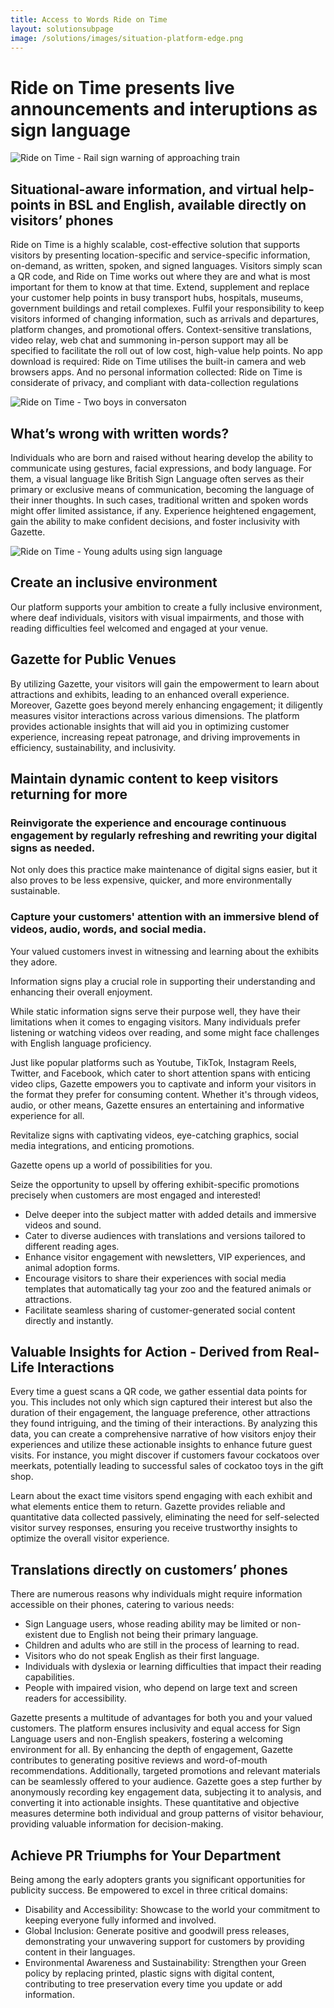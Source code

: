 ```yaml
---
title: Access to Words Ride on Time
layout: solutionsubpage
image: /solutions/images/situation-platform-edge.png
---
```


# Ride on Time presents live announcements and interuptions as sign language

![Ride on Time - Rail sign warning of approaching train](/solutions/images/situation-platform-edge.png)

## Situational-aware information, and virtual help-points in BSL and English, available directly on visitors’ phones

Ride on Time is a highly scalable, cost-effective solution that supports visitors by presenting location-specific and service-specific information, on-demand, as written, spoken, and signed languages. Visitors simply scan a QR code, and Ride on Time works out where they are and what is most important for them to know at that time.
Extend, supplement and replace your customer help points in busy transport hubs, hospitals, museums, government buildings and retail complexes. Fulfil your responsibility to keep visitors informed of changing information, such as arrivals and departures, platform changes, and promotional offers. Context-sensitive translations, video relay, web chat and summoning in-person support may all be specified to facilitate the roll out of low cost, high-value help points.
No app download is required: Ride on Time utilises the built-in camera and web browsers apps. And no personal information collected: Ride on Time is considerate of privacy, and compliant with data-collection regulations

![Ride on Time - Two boys in conversaton](/images/deaf-children.png)

## What’s wrong with written words?

Individuals who are born and raised without hearing develop the ability to communicate using gestures, facial expressions, and body language. For them, a visual language like British Sign Language often serves as their primary or exclusive means of communication, becoming the language of their inner thoughts. In such cases, traditional written and spoken words might offer limited assistance, if any.
Experience heightened engagement, gain the ability to make confident decisions, and foster inclusivity with Gazette.

![Ride on Time - Young adults using sign language](/images/deaf-young-adults.png)

## Create an inclusive environment

Our platform supports your ambition to create a fully inclusive environment, where deaf individuals, visitors with visual impairments, and those with reading difficulties feel welcomed and engaged at your venue.

## Gazette for Public Venues

By utilizing Gazette, your visitors will gain the empowerment to learn about attractions and exhibits, leading to an enhanced overall experience.
Moreover, Gazette goes beyond merely enhancing engagement; it diligently measures visitor interactions across various dimensions. The platform provides actionable insights that will aid you in optimizing customer experience, increasing repeat patronage, and driving improvements in efficiency, sustainability, and inclusivity.

## Maintain dynamic content to keep visitors returning for more

### Reinvigorate the experience and encourage continuous engagement by regularly refreshing and rewriting your digital signs as needed.
Not only does this practice make maintenance of digital signs easier, but it also proves to be less expensive, quicker, and more environmentally sustainable.

### Capture your customers' attention with an immersive blend of videos, audio, words, and social media.
Your valued customers invest in witnessing and learning about the exhibits they adore.

Information signs play a crucial role in supporting their understanding and enhancing their overall enjoyment.

While static information signs serve their purpose well, they have their limitations when it comes to engaging visitors. Many individuals prefer listening or watching videos over reading, and some might face challenges with English language proficiency.

Just like popular platforms such as Youtube, TikTok, Instagram Reels, Twitter, and Facebook, which cater to short attention spans with enticing video clips, Gazette empowers you to captivate and inform your visitors in the format they prefer for consuming content. Whether it's through videos, audio, or other means, Gazette ensures an entertaining and informative experience for all.

Revitalize signs with captivating videos, eye-catching graphics, social media integrations, and enticing promotions.

Gazette opens up a world of possibilities for you.

Seize the opportunity to upsell by offering exhibit-specific promotions precisely when customers are most engaged and interested!

* Delve deeper into the subject matter with added details and immersive videos and sound.
* Cater to diverse audiences with translations and versions tailored to different reading ages.
* Enhance visitor engagement with newsletters, VIP experiences, and animal adoption forms.
* Encourage visitors to share their experiences with social media templates that automatically tag your zoo and the featured animals or attractions.
* Facilitate seamless sharing of customer-generated social content directly and instantly.

## Valuable Insights for Action - Derived from Real-Life Interactions

Every time a guest scans a QR code, we gather essential data points for you. This includes not only which sign captured their interest but also the duration of their engagement, the language preference, other attractions they found intriguing, and the timing of their interactions. By analyzing this data, you can create a comprehensive narrative of how visitors enjoy their experiences and utilize these actionable insights to enhance future guest visits. For instance, you might discover if customers favour cockatoos over meerkats, potentially leading to successful sales of cockatoo toys in the gift shop.

Learn about the exact time visitors spend engaging with each exhibit and what elements entice them to return. Gazette provides reliable and quantitative data collected passively, eliminating the need for self-selected visitor survey responses, ensuring you receive trustworthy insights to optimize the overall visitor experience.

## Translations directly on customers’ phones

There are numerous reasons why individuals might require information accessible on their phones, catering to various needs:

* Sign Language users, whose reading ability may be limited or non-existent due to English not being their primary language.
* Children and adults who are still in the process of learning to read.
* Visitors who do not speak English as their first language.
* Individuals with dyslexia or learning difficulties that impact their reading capabilities.
* People with impaired vision, who depend on large text and screen readers for accessibility.

Gazette presents a multitude of advantages for both you and your valued customers.
The platform ensures inclusivity and equal access for Sign Language users and non-English speakers, fostering a welcoming environment for all.
By enhancing the depth of engagement, Gazette contributes to generating positive reviews and word-of-mouth recommendations.
Additionally, targeted promotions and relevant materials can be seamlessly offered to your audience.
Gazette goes a step further by anonymously recording key engagement data, subjecting it to analysis, and converting it into actionable insights. These quantitative and objective measures determine both individual and group patterns of visitor behaviour, providing valuable information for decision-making.

## Achieve PR Triumphs for Your Department

Being among the early adopters grants you significant opportunities for publicity success. Be empowered to excel in three critical domains:

* Disability and Accessibility: Showcase to the world your commitment to keeping everyone fully informed and involved.
* Global Inclusion: Generate positive and goodwill press releases, demonstrating your unwavering support for customers by providing content in their languages.
* Environmental Awareness and Sustainability: Strengthen your Green policy by replacing printed, plastic signs with digital content, contributing to tree preservation every time you update or add information.
